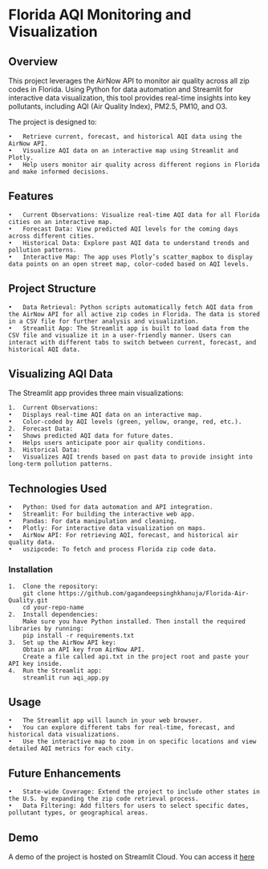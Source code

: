 # Florida AQI Monitoring and Visualization

## Overview

This project leverages the AirNow API to monitor air quality across all zip codes in Florida. Using Python for data automation and Streamlit for interactive data visualization, this tool provides real-time insights into key pollutants, including AQI (Air Quality Index), PM2.5, PM10, and O3.

The project is designed to:

	•	Retrieve current, forecast, and historical AQI data using the AirNow API.
	•	Visualize AQI data on an interactive map using Streamlit and Plotly.
	•	Help users monitor air quality across different regions in Florida and make informed decisions.

## Features

	•	Current Observations: Visualize real-time AQI data for all Florida cities on an interactive map.
	•	Forecast Data: View predicted AQI levels for the coming days across different cities.
	•	Historical Data: Explore past AQI data to understand trends and pollution patterns.
	•	Interactive Map: The app uses Plotly’s scatter_mapbox to display data points on an open street map, color-coded based on AQI levels.
## Project Structure

	•	Data Retrieval: Python scripts automatically fetch AQI data from the AirNow API for all active zip codes in Florida. The data is stored in a CSV file for further analysis and visualization.
	•	Streamlit App: The Streamlit app is built to load data from the CSV file and visualize it in a user-friendly manner. Users can interact with different tabs to switch between current, forecast, and historical AQI data.

## Visualizing AQI Data

The Streamlit app provides three main visualizations:

	1.	Current Observations:
	•	Displays real-time AQI data on an interactive map.
	•	Color-coded by AQI levels (green, yellow, orange, red, etc.).
	2.	Forecast Data:
	•	Shows predicted AQI data for future dates.
	•	Helps users anticipate poor air quality conditions.
	3.	Historical Data:
	•	Visualizes AQI trends based on past data to provide insight into long-term pollution patterns.

## Technologies Used

	•	Python: Used for data automation and API integration.
	•	Streamlit: For building the interactive web app.
	•	Pandas: For data manipulation and cleaning.
	•	Plotly: For interactive data visualization on maps.
	•	AirNow API: For retrieving AQI, forecast, and historical air quality data.
	•	uszipcode: To fetch and process Florida zip code data.

### Installation

	1.	Clone the repository:
 		git clone https://github.com/gagandeepsinghkhanuja/Florida-Air-Quality.git
		cd your-repo-name
  	2.	Install dependencies:
		Make sure you have Python installed. Then install the required libraries by running:
  		pip install -r requirements.txt
	3.	Set up the AirNow API key:
		Obtain an API key from AirNow API.
		Create a file called api.txt in the project root and paste your API key inside.
	4.	Run the Streamlit app:
 		streamlit run aqi_app.py
## Usage

	•	The Streamlit app will launch in your web browser.
	•	You can explore different tabs for real-time, forecast, and historical data visualizations.
	•	Use the interactive map to zoom in on specific locations and view detailed AQI metrics for each city.

## Future Enhancements

	•	State-wide Coverage: Extend the project to include other states in the U.S. by expanding the zip code retrieval process.
	•	Data Filtering: Add filters for users to select specific dates, pollutant types, or geographical areas.


## Demo

A demo of the project is hosted on Streamlit Cloud. You can access it [here](https://florida-air-quality-6ectjvmx2d2mx49fup8i6y.streamlit.app)
